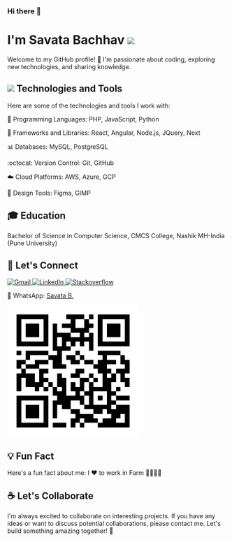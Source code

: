 ### Hi there 👋

# I'm Savata Bachhav <img src="https://media.giphy.com/media/mGcNjsfWAjY5AEZNw6/giphy.gif" width="50">

Welcome to my GitHub profile! :tada: I'm passionate about coding, exploring new technologies, and sharing knowledge.

## <img src="https://media.giphy.com/media/WUlplcMpOCEmTGBtBW/giphy.gif" width="30"> Technologies and Tools

Here are some of the technologies and tools I work with:

 :rocket: Programming Languages: PHP, JavaScript, Python
 
 :wrench: Frameworks and Libraries: React, Angular, Node.js, JQuery, Next
 
 :bar_chart: Databases: MySQL, PostgreSQL
 
 :octocat: Version Control: Git, GitHub
 
 :cloud: Cloud Platforms: AWS, Azure, GCP
 
 :art: Design Tools: Figma, GIMP
 

## :mortar_board: Education

 Bachelor of Science in Computer Science, CMCS College, Nashik MH-India (Pune University)

<!--## :hammer_and_wrench: Projects

- :star: [Awesome Project 1](https://github.com/your-username/awesome-project-1): Brief description of the project and its main features.
- :star: [Awesome Project 2](https://github.com/your-username/awesome-project-2): Summary of the project and its impact.
-->
## :mega: Let's Connect

  <a href="mailto:savatabachhav112@gmail.com">
    <img alt="Gmail" src="https://img.shields.io/badge/Gmail-D14836?style=for-the-badge&logo=gmail&logoColor=white" />
  </a>

  <a href="https://www.linkedin.com/in/savatabachhav/" target="_blank">
    <img alt="LinkedIn" src="https://img.shields.io/badge/linkedin-%230077B5.svg?&style=for-the-badge&logo=linkedin&logoColor=white" />
  </a>

  <a href="https://stackoverflow.com/users/9933663/devsavata" target="_blank">
    <img alt="Stackoverflow" src="https://img.shields.io/badge/Stack_Overflow-FE7A16?style=for-the-badge&logo=stack-overflow&logoColor=white" />
  </a>
  
 💬 WhatsApp: [Savata B.](https://wa.link/dxv2mo)
 

![Scan QR to Connect on WhatsApp](https://raw.githubusercontent.com/savatabachhav/savatabachhav/a8c27163ff3a23f6324476f5db9e499e34c6bf7c/wa.link_dxv2mo.png)


## :bulb: Fun Fact

Here's a fun fact about me: I :heart: to work in Farm :tractor::farmer::muscle:

## :coffee: Let's Collaborate

I'm always excited to collaborate on interesting projects. If you have any ideas or want to discuss potential collaborations, please contact me. Let's build something amazing together! :rocket:


<!--
**savatabachhav/savatabachhav** is a ✨ _special_ ✨ repository because its `README.md` (this file) appears on your GitHub profile.

Here are some ideas to get you started:

- 🔭 I’m currently working on ...
- 🌱 I’m currently learning ...
- 👯 I’m looking to collaborate on ...
- 🤔 I’m looking for help with ...
- 💬 Ask me about ...
- 📫 How to reach me: ...
- 😄 Pronouns: ...
- ⚡ Fun fact: ...
-->
